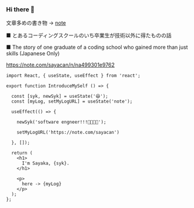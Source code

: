 ### Hi there 👋 

文章多めの書き物 -> [note](https://note.com/sayacan)


■ とあるコーディングスクールのいち卒業生が技術以外に得たものの話

■ The story of one graduate of a coding school who gained more than just skills (Japanese Only)

https://note.com/sayacan/n/na499301e9762

```
import React, { useState, useEffect } from 'react';

export function IntroduceMySelf () => {

  const [syk, newSyk] = useState('😆');
  const [myLog, setMyLogURL] = useState('note');
  
  useEffect(() => {
    
    newSyk('software engneer!!!👩🏻‍💻💚');
    
    setMyLogURL('https://note.com/sayacan')
    
  }, []);
  
  return (
    <h1>
      I'm Sayaka, {syk}.
    </h1>
    
    <p>
      here -> {myLog}
    </p>
  );
};
```
